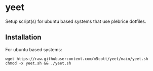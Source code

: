 # yeet
Setup script(s) for ubuntu based systems that use plebrice dotfiles.

## Installation

For ubuntu based systems:
```
wget https://raw.githubusercontent.com/m5cott/yeet/main/yeet.sh
chmod +x yeet.sh && ./yeet.sh
```
